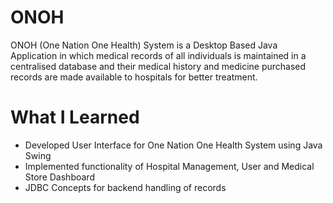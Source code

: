 # ONOH
ONOH (One Nation One Health) System is a Desktop Based Java Application in  which medical records of all individuals is maintained in a centralised database and their medical history and medicine purchased records are made available to hospitals for better treatment.
<br/>
# What I Learned
* Developed User Interface for One Nation One Health System using Java Swing
* Implemented functionality of Hospital Management, User and Medical Store Dashboard
* JDBC Concepts for backend handling of records
